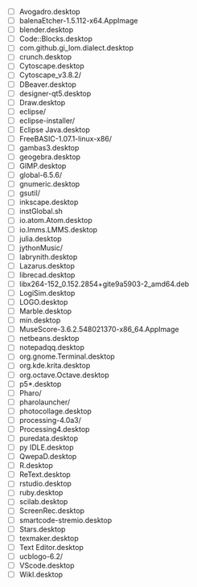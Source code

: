 - [ ] Avogadro.desktop
- [ ] balenaEtcher-1.5.112-x64.AppImage
- [ ] blender.desktop
- [ ] Code::Blocks.desktop
- [ ] com.github.gi_lom.dialect.desktop
- [ ] crunch.desktop
- [ ] Cytoscape.desktop
- [ ] Cytoscape_v3.8.2/
- [ ] DBeaver.desktop
- [ ] designer-qt5.desktop
- [ ] Draw.desktop
- [ ] eclipse/
- [ ] eclipse-installer/
- [ ] Eclipse Java.desktop
- [ ] FreeBASIC-1.07.1-linux-x86/
- [ ] gambas3.desktop
- [ ] geogebra.desktop
- [ ] GIMP.desktop
- [ ] global-6.5.6/
- [ ] gnumeric.desktop
- [ ] gsutil/
- [ ] inkscape.desktop
- [ ] instGlobal.sh
- [ ] io.atom.Atom.desktop
- [ ] io.lmms.LMMS.desktop
- [ ] julia.desktop
- [ ] jythonMusic/
- [ ] labrynith.desktop
- [ ] Lazarus.desktop
- [ ] librecad.desktop
- [ ] libx264-152_0.152.2854+gite9a5903-2_amd64.deb
- [ ] LogiSim.desktop
- [ ] LOGO.desktop
- [ ] Marble.desktop
- [ ] min.desktop
- [ ] MuseScore-3.6.2.548021370-x86_64.AppImage
- [ ] netbeans.desktop
- [ ] notepadqq.desktop
- [ ] org.gnome.Terminal.desktop
- [ ] org.kde.krita.desktop
- [ ] org.octave.Octave.desktop
- [ ] p5*.desktop
- [ ] Pharo/
- [ ] pharolauncher/
- [ ] photocollage.desktop
- [ ] processing-4.0a3/
- [ ] Processing4.desktop
- [ ] puredata.desktop
- [ ] py IDLE.desktop
- [ ] QwepaD.desktop
- [ ] R.desktop
- [ ] ReText.desktop
- [ ] rstudio.desktop
- [ ] ruby.desktop
- [ ] scilab.desktop
- [ ] ScreenRec.desktop
- [ ] smartcode-stremio.desktop
- [ ] Stars.desktop
- [ ] texmaker.desktop
- [ ] Text Editor.desktop
- [ ] ucblogo-6.2/
- [ ] VScode.desktop
- [ ] WikI.desktop
